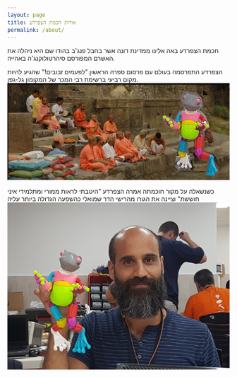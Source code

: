 ```yaml
---
layout: page
title: אודות חכמת הצפרדע
permalink: /about/
---
```


חכמת הצפרדע באה אלינו ממדינת דונה אשר בחבל פנג'ב בהודו שם היא ניהלה את האשרם המפורסם סיהרטולוקנג'ה באהייה.

הצפרדע התפרסמה בעולם עם פרסום ספרה הראשון "לפעמים זבובים!" שהגיע להיות מקום רביעי ברשימת רבי המכר של המקומון גל-גפן.
![הצפרדע](/assets/images/frog.jpg)

כשנשאלה על מקור חוכמתה אמרה הצפרדע "היטבתי לראות ממורי ומתלמידי איני חוששת" וציינה את הגורו מהרישי הדר שמואלי כהשפעה הגדולה ביותר עליה
![הצפרדע והדר](/assets/images/guru.jpg)